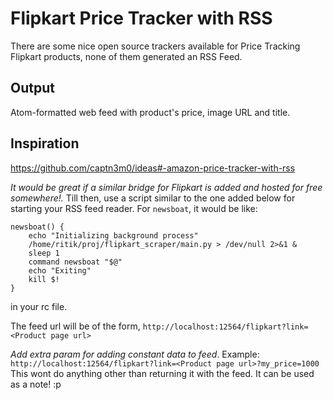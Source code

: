 # Flipkart Price Tracker with RSS
There are some nice open source trackers available for Price Tracking Flipkart products, none of them generated an 
RSS Feed.

## Output
Atom-formatted web feed with product's price, image URL and title.

## Inspiration
https://github.com/captn3m0/ideas#-amazon-price-tracker-with-rss

_It would be great if a similar bridge for Flipkart is added and hosted for free somewhere!._ Till then, use a script
similar to the one added below for starting your RSS feed reader. For `newsboat`, it would be like:
```
newsboat() {
	echo "Initializing background process"
	/home/ritik/proj/flipkart_scraper/main.py > /dev/null 2>&1 &
	sleep 1
	command newsboat "$@"
	echo "Exiting"
	kill $!
}
```
in your rc file.

The feed url will be of the form, `http://localhost:12564/flipkart?link=<Product page url>`

_Add extra param for adding constant data to feed_. Example:
`http://localhost:12564/flipkart?link=<Product page url>?my_price=1000`
This wont do anything other than returning it with the feed. It can be used as a note! :p
